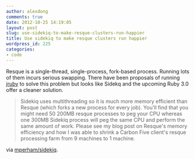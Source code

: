 ```yaml
---
author: alexdong
comments: true
date: 2012-10-25 14:19:05
layout: post
slug: use-sidekiq-to-make-resque-clusters-run-happier
title: Use sidekiq to make resque clusters run happier
wordpress_id: 225
categories:
- code
---
```


Resque is a single-thread, single-process, fork-based process. Running lots of them incurs serious swapping. There have been proposals of running [jruby](http://blog.carbonfive.com/2011/09/16/improving-resques-memory-efficiency/) to solve this problem but looks like Sidekq and the upcoming Ruby 3.0 offer a cleaner solution.


> Sidekiq uses multithreading so it is much more memory efficient than Resque (which forks a new process for every job). You'll find that you might need 50 200MB resque processes to peg your CPU whereas one 300MB Sidekiq process will peg the same CPU and perform the same amount of work. Please see my blog post on Resque's memory efficiency and how I was able to shrink a Carbon Five client's resque processing farm from 9 machines to 1 machine.


via [mperham/sidekiq](https://github.com/mperham/sidekiq).
